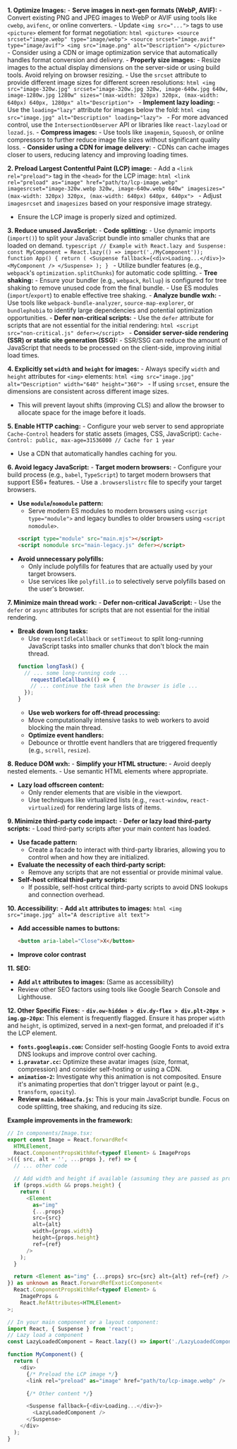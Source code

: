 
**1. Optimize Images:**
    - **Serve images in next-gen formats (WebP, AVIF):**
    - Convert existing PNG and JPEG images to WebP or AVIF using tools like `cwebp`, `avifenc`, or online converters.
    - Update `<img src="...">` tags to use `<picture>` element for format negotiation:
      ```html
      <picture>
        <source srcset="image.webp" type="image/webp">
        <source srcset="image.avif" type="image/avif">
        <img src="image.png" alt="Description">
      </picture>
      ```
    - Consider using a CDN or image optimization service that automatically handles format conversion and delivery.
    - **Properly size images:**
    - Resize images to the actual display dimensions on the server-side or using build tools. Avoid relying on browser resizing.
    - Use the `srcset` attribute to provide different image sizes for different screen resolutions:
      ```html
      <img src="image-320w.jpg"
           srcset="image-320w.jpg 320w,
                   image-640w.jpg 640w,
                   image-1280w.jpg 1280w"
           sizes="(max-width: 320px) 320px,
                  (max-width: 640px) 640px,
                  1280px"
           alt="Description">
      ```
    - **Implement lazy loading:**
    - Use the `loading="lazy"` attribute for images below the fold:
      ```html
      <img src="image.jpg" alt="Description" loading="lazy">
      ```
    - For more advanced control, use the `IntersectionObserver` API or libraries like `react-lazyload` or `lozad.js`.
    - **Compress images:**
    - Use tools like `imagemin`, `Squoosh`, or online compressors to further reduce image file sizes without significant quality loss.
    - **Consider using a CDN for image delivery:**
    - CDNs can cache images closer to users, reducing latency and improving loading times.

**2. Preload Largest Contentful Paint (LCP) image:**
    - Add a `<link rel="preload">` tag in the `<head>` for the LCP image:
    ```html
    <link rel="preload" as="image" href="path/to/lcp-image.webp" imagesrcset="image-320w.webp 320w, image-640w.webp 640w" imagesizes="(max-width: 320px) 320px, (max-width: 640px) 640px, 640px">
    ```
    - Adjust `imagesrcset` and `imagesizes` based on your responsive image strategy.
  - Ensure the LCP image is properly sized and optimized.

**3. Reduce unused JavaScript:**
    - **Code splitting:**
    - Use dynamic imports (`import()`) to split your JavaScript bundle into smaller chunks that are loaded on demand.
      ```typescript
      // Example with React.lazy and Suspense:
      const MyComponent = React.lazy(() => import('./MyComponent'));
        function App() {
        return (
          <Suspense fallback={<div>Loading...</div>}>
            <MyComponent />
          </Suspense>
        );
      }
      ```
    - Utilize bundler features (e.g., `webpack`'s `optimization.splitChunks`) for automatic code splitting.
    - **Tree shaking:**
    - Ensure your bundler (e.g., `webpack`, `Rollup`) is configured for tree shaking to remove unused code from the final bundle.
    - Use ES modules (`import`/`export`) to enable effective tree shaking.
    - **Analyze bundle wxh:**
    - Use tools like `webpack-bundle-analyzer`, `source-map-explorer`, or `bundlephobia` to identify large dependencies and potential optimization opportunities.
    - **Defer non-critical scripts:**
    - Use the `defer` attribute for scripts that are not essential for the initial rendering:
      ```html
      <script src="non-critical.js" defer></script>
      ```
    - **Consider server-side rendering (SSR) or static site generation (SSG):**
    - SSR/SSG can reduce the amount of JavaScript that needs to be processed on the client-side, improving initial load times.

**4. Explicitly set `width` and `height` for images:**
    - Always specify `width` and `height` attributes for `<img>` elements:
    ```html
    <img src="image.jpg" alt="Description" width="640" height="360">
    ```
    - If using `srcset`, ensure the dimensions are consistent across different image sizes.
  - This will prevent layout shifts (improving CLS) and allow the browser to allocate space for the image before it loads.

**5. Enable HTTP caching:**
    - Configure your web server to send appropriate `Cache-Control` headers for static assets (images, CSS, JavaScript):
    ```
    Cache-Control: public, max-age=31536000 // Cache for 1 year
    ```
  - Use a CDN that automatically handles caching for you.

**6. Avoid legacy JavaScript:**
    - **Target modern browsers:**
    - Configure your build process (e.g., `babel`, `TypeScript`) to target modern browsers that support ES6+ features.
    - Use a `.browserslistrc` file to specify your target browsers.
  - **Use `module`/`nomodule` pattern:**
    - Serve modern ES modules to modern browsers using `<script type="module">` and legacy bundles to older browsers using `<script nomodule>`.
    ```html
    <script type="module" src="main.mjs"></script>
    <script nomodule src="main-legacy.js" defer></script>
    ```
  - **Avoid unnecessary polyfills:**
    - Only include polyfills for features that are actually used by your target browsers.
    - Use services like `polyfill.io` to selectively serve polyfills based on the user's browser.

**7. Minimize main thread work:**
    - **Defer non-critical JavaScript:**
    - Use the `defer` or `async` attributes for scripts that are not essential for the initial rendering.
  - **Break down long tasks:**
    - Use `requestIdleCallback` or `setTimeout` to split long-running JavaScript tasks into smaller chunks that don't block the main thread.
    ```typescript
    function longTask() {
      // ... some long-running code ...
        requestIdleCallback(() => {
        // ... continue the task when the browser is idle ...
      });
    }
    ```
    - **Use web workers for off-thread processing:**
    - Move computationally intensive tasks to web workers to avoid blocking the main thread.
    - **Optimize event handlers:**
    - Debounce or throttle event handlers that are triggered frequently (e.g., `scroll`, `resize`).

**8. Reduce DOM wxh:**
    - **Simplify your HTML structure:**
    - Avoid deeply nested elements.
    - Use semantic HTML elements where appropriate.
  - **Lazy load offscreen content:**
    - Only render elements that are visible in the viewport.
    - Use techniques like virtualized lists (e.g., `react-window`, `react-virtualized`) for rendering large lists of items.

**9. Minimize third-party code impact:**
    - **Defer or lazy load third-party scripts:**
    - Load third-party scripts after your main content has loaded.
  - **Use facade pattern:**
    - Create a facade to interact with third-party libraries, allowing you to control when and how they are initialized.
  - **Evaluate the necessity of each third-party script:**
    - Remove any scripts that are not essential or provide minimal value.
  - **Self-host critical third-party scripts:**
    - If possible, self-host critical third-party scripts to avoid DNS lookups and connection overhead.

**10. Accessibility:**
    - **Add `alt` attributes to images:**
     ```html
     <img src="image.jpg" alt="A descriptive alt text">
     ```
  - **Add accessible names to buttons:**
     ```html
     <button aria-label="Close">X</button>
     ```
 - **Improve color contrast**

**11. SEO:**
  - **Add `alt` attributes to images:** (Same as accessibility)
  - Review other SEO factors using tools like Google Search Console and Lighthouse.

**12. Other Specific Fixes:**
    - **`div.ow-hidden > div.dy-flex > div.plt-20px > img.gp-20px`:** This element is frequently flagged. Ensure it has proper `width` and `height`, is optimized, served in a next-gen format, and preloaded if it's the LCP element.
  - **`fonts.googleapis.com`:** Consider self-hosting Google Fonts to avoid extra DNS lookups and improve control over caching.
  - **`i.pravatar.cc`:** Optimize these avatar images (size, format, compression) and consider self-hosting or using a CDN.
  - **`animation-2`:** Investigate why this animation is not composited. Ensure it's animating properties that don't trigger layout or paint (e.g., `transform`, `opacity`).
  - **Review `main.b60aacfa.js`:** This is your main JavaScript bundle. Focus on code splitting, tree shaking, and reducing its size.

**Example improvements in the framework:**

```typescript
// In components/Image.tsx:
export const Image = React.forwardRef<
  HTMLElement,
  React.ComponentPropsWithRef<typeof Element> & ImageProps
>(({ src, alt = '', ...props }, ref) => {
  // ... other code

  // Add width and height if available (assuming they are passed as props)
  if (props.width && props.height) {
    return (
      <Element
        as="img"
        {...props}
        src={src}
        alt={alt}
        width={props.width}
        height={props.height}
        ref={ref}
      />
    );
  }

  return <Element as="img" {...props} src={src} alt={alt} ref={ref} />;
}) as unknown as React.ForwardRefExoticComponent<
  React.ComponentPropsWithRef<typeof Element> &
    ImageProps &
    React.RefAttributes<HTMLElement>
>;

// In your main component or a layout component:
import React, { Suspense } from 'react';
// Lazy load a component
const LazyLoadedComponent = React.lazy(() => import('./LazyLoadedComponent'));

function MyComponent() {
  return (
    <div>
      {/* Preload the LCP image */}
      <link rel="preload" as="image" href="path/to/lcp-image.webp" />

      {/* Other content */}

      <Suspense fallback={<div>Loading...</div>}>
        <LazyLoadedComponent />
      </Suspense>
    </div>
  );
}